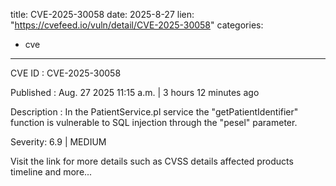  
title: CVE-2025-30058
date: 2025-8-27
lien: "https://cvefeed.io/vuln/detail/CVE-2025-30058"
categories:
  - cve
---

CVE ID : CVE-2025-30058

Published :  Aug. 27
2025
11:15 a.m. | 3 hours
12 minutes ago

Description : In the PatientService.pl service
the "getPatientIdentifier" function is vulnerable to SQL injection through the "pesel" parameter.

Severity: 6.9 | MEDIUM

Visit the link for more details
such as CVSS details
affected products
timeline
and more...
